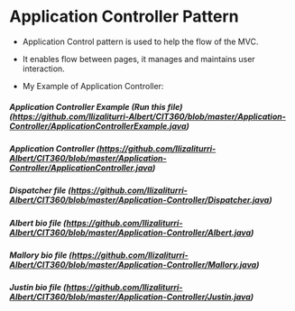 # Application Controller Pattern

- Application Control pattern is used to help the flow of the MVC. 
- It enables flow between pages, it manages and maintains user interaction. 


- My Example of Application Controller:

##### Application Controller Example (Run this file) (https://github.com/Ilizaliturri-Albert/CIT360/blob/master/Application-Controller/ApplicationControllerExample.java)

##### Application Controller (https://github.com/Ilizaliturri-Albert/CIT360/blob/master/Application-Controller/ApplicationController.java)

##### Dispatcher file (https://github.com/Ilizaliturri-Albert/CIT360/blob/master/Application-Controller/Dispatcher.java)

##### Albert bio file (https://github.com/Ilizaliturri-Albert/CIT360/blob/master/Application-Controller/Albert.java)
##### Mallory bio file (https://github.com/Ilizaliturri-Albert/CIT360/blob/master/Application-Controller/Mallory.java)
##### Justin bio file (https://github.com/Ilizaliturri-Albert/CIT360/blob/master/Application-Controller/Justin.java)

